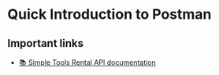 # Quick Introduction to Postman

## Important links

* [📚 Simple Tools Rental API documentation](./simple-tool-rental-api.md)
